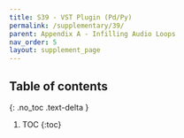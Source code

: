 ```yaml
---
title: S39 - VST Plugin (Pd/Py)
permalink: /supplementary/39/
parent: Appendix A - Infilling Audio Loops
nav_order: 5
layout: supplement_page
---
```


## Table of contents
{: .no_toc .text-delta }

1. TOC
{:toc}